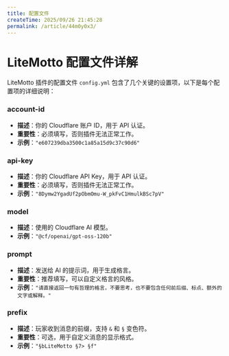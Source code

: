 ```yaml
---
title: 配置文件
createTime: 2025/09/26 21:45:28
permalink: /article/44m0y0x3/
---
```


# LiteMotto 配置文件详解

LiteMotto 插件的配置文件 `config.yml` 包含了几个关键的设置项，以下是每个配置项的详细说明：

### account-id

- **描述**：你的 Cloudflare 账户 ID，用于 API 认证。
- **重要性**：必须填写，否则插件无法正常工作。
- **示例**：`"e607239dba3500c1a85a15d9c37c90d6"`

### api-key

- **描述**：你的 Cloudflare API Key，用于 API 认证。
- **重要性**：必须填写，否则插件无法正常工作。
- **示例**：`"8Dymw2YgadUf2pObmOmu-W_pkFvC1HmulkBSc7pV"`

### model

- **描述**：使用的 Cloudflare AI 模型。
- **示例**：`"@cf/openai/gpt-oss-120b"`

### prompt

- **描述**：发送给 AI 的提示词，用于生成格言。
- **重要性**：推荐填写，可以自定义格言的风格。
- **示例**：`"请直接返回一句有哲理的格言，不要思考，也不要包含任何前后缀、标点、额外的文字或解释。"`

### prefix

- **描述**：玩家收到消息的前缀，支持 `&` 和 `§` 变色符。
- **重要性**：可选，用于自定义消息的显示格式。
- **示例**：`"§bLiteMotto §7> §f"`

